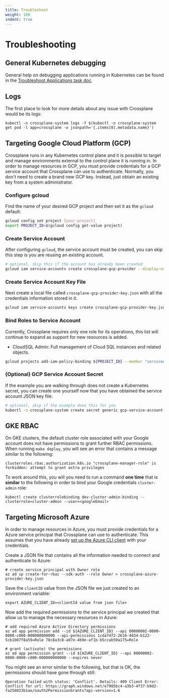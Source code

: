 ```yaml
---
title: Troubleshoot
weight: 160
indent: true
---
```

# Troubleshooting

## General Kubernetes debugging

General help on debugging applications running in Kubernetes can be found in the [Troubleshoot Applications task doc](https://kubernetes.io/docs/tasks/debug-application-cluster/debug-application/).

## Logs

The first place to look for more details about any issue with Crossplane would be its logs:

```console
kubectl -n crossplane-system logs -f $(kubectl -n crossplane-system get pod -l app=crossplane -o jsonpath='{.items[0].metadata.name}')
```

## Targeting Google Cloud Platform (GCP)

Crossplane runs in any Kubernetes control plane and it is possible to target and manage environments external to the control plane it is running in.
In order to manage resources in GCP, you must provide credentials for a GCP service account that Crossplane can use to authenticate.
Normally, you don't need to create a brand new GCP key.
Instead, just obtain an existing key from a system administrator.

### Configure gcloud

Find the name of your desired GCP project and then set it as the `gcloud` default:

```bash
gcloud config set project [your-project]
export PROJECT_ID=$(gcloud config get-value project)
```

### Create Service Account

After configuring `gcloud`, the service account must be created, you can skip this step is you are reusing an existing account.

```bash
# optional, skip this if the account has already been created
gcloud iam service-accounts create crossplane-gcp-provider --display-name "crossplane-gcp-provider"
```

### Create Service Account Key File

Next create a local file called `crossplane-gcp-provider-key.json` with all the credentials information stored in it.

```bash
gcloud iam service-accounts keys create crossplane-gcp-provider-key.json --iam-account crossplane-gcp-provider@${PROJECT_ID}.iam.gserviceaccount.com
```

### Bind Roles to Service Account

Currently, Crossplane requires only one role for its operations, this list will continue to expand as support for new resources is added.

* CloudSQL Admin: Full management of Cloud SQL instances and related objects.

```bash
gcloud projects add-iam-policy-binding ${PROJECT_ID} --member "serviceAccount:crossplane-gcp-provider@${PROJECT_ID}.iam.gserviceaccount.com" --role "roles/cloudsql.admin"
```

### (Optional) GCP Service Account Secret

If the example you are walking through does not create a Kubernetes secret, you can create one yourself now that you have obtained the service account JSON key file:

```bash
# optional, skip if the example does this for you
kubectl -n crossplane-system create secret generic gcp-service-account-creds --from-file credentials.json=crossplane-gcp-provider-key.json
```

## GKE RBAC

On GKE clusters, the default cluster role associated with your Google account does not have permissions to grant further RBAC permissions.
When running `make deploy`, you will see an error that contains a message similar to the following:

```console
clusterroles.rbac.authorization.k8s.io "crossplane-manager-role" is forbidden: attempt to grant extra privileges
```

To work around this, you will you need to run a command **one time** that is **similar** to the following in order to bind your Google credentials `cluster-admin` role:

```console
kubectl create clusterrolebinding dev-cluster-admin-binding --clusterrole=cluster-admin --user=<googleEmail>
```

## Targeting Microsoft Azure

In order to manage resources in Azure, you must provide credentials for a Azure service principal that Crossplane can use to authenticate.
This assumes that you have already [set up the Azure CLI client](https://docs.microsoft.com/en-us/cli/azure/authenticate-azure-cli?view=azure-cli-latest) with your credentials.

Create a JSON file that contains all the information needed to connect and authenticate to Azure:

```console
# create service principal with Owner role
az ad sp create-for-rbac --sdk-auth --role Owner > crossplane-azure-provider-key.json
```

Save the `clientID` value from the JSON file we just created to an environment variable:

```console
export AZURE_CLIENT_ID=<clientId value from json file>
```

Now add the required permissions to the service principal we created that allow us to manage the necessary resources in Azure:

```console
# add required Azure Active Directory permissions
az ad app permission add --id ${AZURE_CLIENT_ID} --api 00000002-0000-0000-c000-000000000000 --api-permissions 1cda74f2-2616-4834-b122-5cb1b07f8a59=Role 78c8a3c8-a07e-4b9e-af1b-b5ccab50a175=Role

# grant (activate) the permissions
az ad app permission grant --id ${AZURE_CLIENT_ID} --api 00000002-0000-0000-c000-000000000000 --expires never
```

You might see an error similar to the following, but that is OK, the permissions should have gone through still:

```console
Operation failed with status: 'Conflict'. Details: 409 Client Error: Conflict for url: https://graph.windows.net/e7985bc4-a3b3-4f37-b9d2-fa256023b1ae/oauth2PermissionGrants?api-version=1.6
```